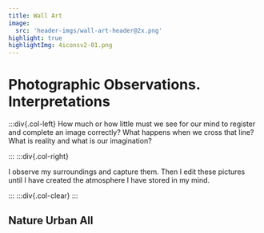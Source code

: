 ```yaml
---
title: Wall Art
image:
  src: 'header-imgs/wall-art-header@2x.png'
highlight: true
highlightImg: 4iconsv2-01.png
---
```


# Photographic Observations. Interpretations

:::div{.col-left}
How much or how little must we see for our mind to register and complete an image correctly? What happens when we cross that line?
What is reality and what is our imagination?

:::
:::div{.col-right}

I observe my surroundings and capture them. Then I edit these pictures until I have created the atmosphere I have stored in my mind.

:::
:::div{.col-clear}
:::

## Nature    Urban    All
